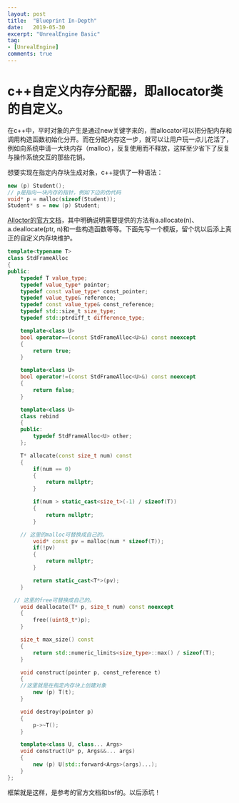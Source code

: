 ```yaml
---
layout: post
title:  "Blueprint In-Depth"
date:   2019-05-30
excerpt: "UnrealEngine Basic"
tag:
- [UnrealEngine]
comments: true
---
```


# c++自定义内存分配器，即allocator类的自定义。

在c++中，平时对象的产生是通过new关键字来的，而allocator可以把分配内存和调用构造函数初始化分开。而在分配内存这一步，就可以让用户玩一点儿花活了，例如向系统申请一大块内存（malloc），反复使用而不释放，这样至少省下了反复与操作系统交互的那些花销。

想要实现在指定内存块生成对象，c++提供了一种语法：

```c++
new (p) Student();
// p是指向一块内存的指针，例如下边的伪代码
void* p = malloc(sizeof(Student));
Student* s = new (p) Student;
```

[Alloctor的官方文档](https://en.cppreference.com/w/cpp/named_req/Allocator#Allocator_completeness_requirements)，其中明确说明需要提供的方法有a.allocate(n)、a.deallocate(ptr, n)和一些构造函数等等。下面先写一个模版，留个坑以后添上真正的自定义内存块维护。

```c++
template<typename T>
class StdFrameAlloc
{
public:
	typedef T value_type;
	typedef value_type* pointer;
	typedef const value_type* const_pointer;
	typedef value_type& reference;
	typedef const value_type& const_reference;
	typedef std::size_t size_type;
	typedef std::ptrdiff_t difference_type;

	template<class U>
	bool operator==(const StdFrameAlloc<U>&) const noexcept
	{
		return true;
	}

	template<class U>
	bool operator!=(const StdFrameAlloc<U>&) const noexcept
	{
		return false;
	}

	template<class U>
	class rebind
	{
	public:
		typedef StdFrameAlloc<U> other;
	};

	T* allocate(const size_t num) const
	{
		if(num == 0)
		{
			return nullptr;
		}

		if(num > static_cast<size_t>(-1) / sizeof(T))
		{
			return nullptr;
		}

    // 这里的malloc可替换成自己的。
		void* const pv = malloc(num * sizeof(T));
		if(!pv)
		{
			return nullptr;
		}

		return static_cast<T*>(pv);
	}

  // 这里的free可替换成自己的。
	void deallocate(T* p, size_t num) const noexcept
	{
		free((uint8_t*)p);
	}

	size_t max_size() const
	{
		return std::numeric_limits<size_type>::max() / sizeof(T);
	}

	void construct(pointer p, const_reference t)
	{
    //这里就是在指定内存块上创建对象
		new (p) T(t);
	}

	void destroy(pointer p)
	{
		p->~T();
	}

	template<class U, class... Args>
	void construct(U* p, Args&&... args)
	{
		new (p) U(std::forward<Args>(args)...);
	}
};
```

框架就是这样，是参考的官方文档和bsf的。以后添坑！